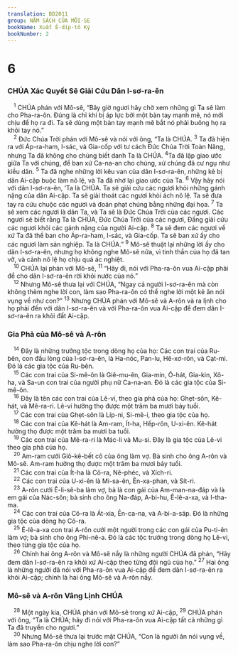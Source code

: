 ```yaml
---
translation: BD2011
group: NĂM SÁCH CỦA MÔI-SE
bookName: Xuất Ê-díp-tô Ký 
bookNumber: 2
---
```


<div class="title"><h1>6</h1><h3>CHÚA Xác Quyết Sẽ Giải Cứu Dân I-sơ-ra-ên</h3></div>
<span class="verse xu_6_1"> <sup>1</sup> CHÚA phán với Mô-sê, “Bây giờ ngươi hãy chờ xem những gì Ta sẽ làm cho Pha-ra-ôn. Ðúng là chỉ khi bị áp lực bởi một bàn tay mạnh mẽ, nó mới chịu để họ ra đi. Ta sẽ dùng một bàn tay mạnh mẽ bắt nó phải buông họ ra khỏi tay nó.”<br/></span>
<span class="verse xu_6_2"> <sup>2</sup> Ðức Chúa Trời phán với Mô-sê và nói với ông, “Ta là CHÚA.</span>
<span class="verse xu_6_3"><sup>3</sup> Ta đã hiện ra với Áp-ra-ham, I-sác, và Gia-cốp với tư cách Ðức Chúa Trời Toàn Năng, nhưng Ta đã không cho chúng biết danh Ta là CHÚA. </span>
<span class="verse xu_6_4"><sup>4</sup>Ta đã lập giao ước giữa Ta với chúng, để ban xứ Ca-na-an cho chúng, xứ chúng đã cư ngụ như kiều dân. </span>
<span class="verse xu_6_5"><sup>5</sup> Ta đã nghe những lời kêu van của dân I-sơ-ra-ên, những kẻ bị dân Ai-cập buộc làm nô lệ, và Ta đã nhớ lại giao ước của Ta. </span>
<span class="verse xu_6_6"><sup>6</sup> Vậy hãy nói với dân I-sơ-ra-ên, ‘Ta là CHÚA. Ta sẽ giải cứu các ngươi khỏi những gánh nặng của dân Ai-cập. Ta sẽ giải thoát các ngươi khỏi ách nô lệ. Ta sẽ đưa tay ra cứu chuộc các ngươi và đoán phạt chúng bằng những đại họa. </span>
<span class="verse xu_6_7"><sup>7</sup> Ta sẽ xem các ngươi là dân Ta, và Ta sẽ là Ðức Chúa Trời của các ngươi. Các ngươi sẽ biết rằng Ta là CHÚA, Ðức Chúa Trời của các ngươi, Ðấng giải cứu các ngươi khỏi các gánh nặng của người Ai-cập. </span>
<span class="verse xu_6_8"><sup>8</sup> Ta sẽ đem các ngươi về xứ Ta đã thề ban cho Áp-ra-ham, I-sác, và Gia-cốp. Ta sẽ ban xứ ấy cho các ngươi làm sản nghiệp. Ta là CHÚA.” </span>
<span class="verse xu_6_9"><sup>9</sup> Mô-sê thuật lại những lời ấy cho dân I-sơ-ra-ên, nhưng họ không nghe Mô-sê nữa, vì tinh thần của họ đã tan vỡ, và cảnh nô lệ họ chịu quá ác nghiệt.<br/></span>
<span class="verse xu_6_10"> <sup>10</sup> CHÚA lại phán với Mô-sê, </span>
<span class="verse xu_6_11"><sup>11</sup> “Hãy đi, nói với Pha-ra-ôn vua Ai-cập phải để cho dân I-sơ-ra-ên rời khỏi nước của nó.”<br/></span>
<span class="verse xu_6_12"> <sup>12</sup> Nhưng Mô-sê thưa lại với CHÚA, “Ngay cả người I-sơ-ra-ên mà còn không thèm nghe lời con, làm sao Pha-ra-ôn có thể nghe lời một kẻ ăn nói vụng về như con?” </span>
<span class="verse xu_6_13"><sup>13</sup> Nhưng CHÚA phán với Mô-sê và A-rôn và ra lịnh cho họ phải đến với dân I-sơ-ra-ên và với Pha-ra-ôn vua Ai-cập để đem dân I-sơ-ra-ên ra khỏi đất Ai-cập.<br/></span>
<div class="title"><h3>Gia Phả của Mô-sê và A-rôn</h3></div>
<span class="verse xu_6_14"> <sup>14</sup> Ðây là những trưởng tộc trong dòng họ của họ: Các con trai của Ru-bên, con đầu lòng của I-sơ-ra-ên, là Ha-nóc, Pan-lu, Hê-xơ-rôn, và Cạt-mi. Ðó là các gia tộc của Ru-bên.<br/></span>
<span class="verse xu_6_15"> <sup>15</sup> Các con trai của Si-mê-ôn là Giê-mu-ên, Gia-min, Ô-hát, Gia-kin, Xô-ha, và Sa-un con trai của người phụ nữ Ca-na-an. Ðó là các gia tộc của Si-mê-ôn.<br/></span>
<span class="verse xu_6_16"> <sup>16</sup> Ðây là tên các con trai của Lê-vi, theo gia phả của họ: Ghẹt-sôn, Kê-hát, và Mê-ra-ri. Lê-vi hưởng thọ được một trăm ba mươi bảy tuổi.<br/></span>
<span class="verse xu_6_17"> <sup>17</sup> Các con trai của Ghẹt-sôn là Líp-ni, Si-mê-i, theo gia tộc của họ.<br/></span>
<span class="verse xu_6_18"> <sup>18</sup> Các con trai của Kê-hát là Am-ram, Ít-ha, Hếp-rôn, U-xi-ên. Kê-hát hưởng thọ được một trăm ba mươi ba tuổi.<br/></span>
<span class="verse xu_6_19"> <sup>19</sup> Các con trai của Mê-ra-ri là Mác-li và Mu-si. Ðây là gia tộc của Lê-vi theo gia phả của họ.<br/></span>
<span class="verse xu_6_20"> <sup>20</sup> Am-ram cưới Giô-kê-bết cô của ông làm vợ. Bà sinh cho ông A-rôn và Mô-sê. Am-ram hưởng thọ được một trăm ba mươi bảy tuổi.<br/></span>
<span class="verse xu_6_21"> <sup>21</sup> Các con trai của Ít-ha là Cô-ra, Nê-phéc, và Xích-ri.<br/></span>
<span class="verse xu_6_22"> <sup>22</sup> Các con trai của U-xi-ên là Mi-sa-ên, Ên-xa-phan, và Sít-ri.<br/></span>
<span class="verse xu_6_23"> <sup>23</sup> A-rôn cưới Ê-li-sê-ba làm vợ, bà là con gái của Am-man-na-đáp và là em gái của Nác-sôn; bà sinh cho ông Na-đáp, A-bi-hu, Ê-lê-a-xa, và I-tha-ma.<br/></span>
<span class="verse xu_6_24"> <sup>24</sup> Các con trai của Cô-ra là Át-xia, Ên-ca-na, và A-bi-a-sáp. Ðó là những gia tộc của dòng họ Cô-ra.<br/></span>
<span class="verse xu_6_25"> <sup>25</sup> Ê-lê-a-xa con trai A-rôn cưới một người trong các con gái của Pu-ti-ên làm vợ; bà sinh cho ông Phi-nê-a. Ðó là các tộc trưởng trong dòng họ Lê-vi, theo từng gia tộc của họ.<br/></span>
<span class="verse xu_6_26"> <sup>26</sup> Chính hai ông A-rôn và Mô-sê nầy là những người CHÚA đã phán, “Hãy đem dân I-sơ-ra-ên ra khỏi xứ Ai-cập theo từng đội ngũ của họ.” </span>
<span class="verse xu_6_27"><sup>27</sup> Hai ông là những người đã nói với Pha-ra-ôn vua Ai-cập để đem dân I-sơ-ra-ên ra khỏi Ai-cập; chính là hai ông Mô-sê và A-rôn nầy.<br/></span>
<div class="title"><h3>Mô-sê và A-rôn Vâng Lịnh CHÚA</h3></div>
<span class="verse xu_6_28"> <sup>28</sup> Một ngày kia, CHÚA phán với Mô-sê trong xứ Ai-cập, </span>
<span class="verse xu_6_29"><sup>29</sup> CHÚA phán với ông, “Ta là CHÚA; hãy đi nói với Pha-ra-ôn vua Ai-cập tất cả những gì Ta đã truyền cho ngươi.”<br/></span>
<span class="verse xu_6_30"> <sup>30</sup> Nhưng Mô-sê thưa lại trước mặt CHÚA, “Con là người ăn nói vụng về, làm sao Pha-ra-ôn chịu nghe lời con?”<br/></span>
